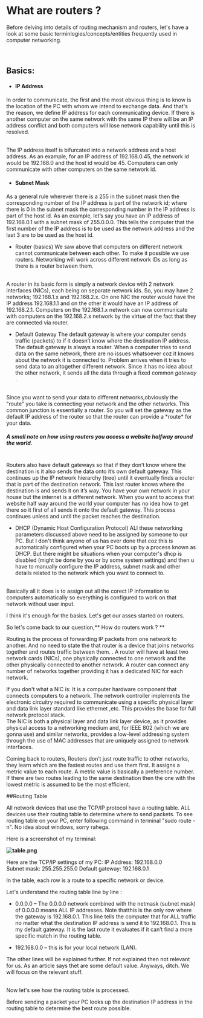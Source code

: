 # What are routers ? 
 
Before delving into details of routing mechanism and routers, let's have a look at some basic terminlogies/concepts/entities frequently used in computer networking. 

</br> 

## Basics: 

- #### IP Address
In order to communicate, the first and the most obvious thing is to know is the location of the PC with whom we intend to exchange data. And that's the reason, we define IP address for each communicating device. If there is another computer on the same network with the same IP there will be an IP address conflict and both computers will lose network capability until this is resolved.

</br>
The IP address itself is bifurcated into a network address and a host address. As an example, for an IP address of 192.168.0.45, the network id would be 192.168.0 and the host id would be 45. Computers can only communicate with other computers on the same network id.

- #### Subnet Mask
As a general rule wherever there is a 255 in the subnet mask then the corresponding number of the IP address is part of the network id; where there is 0 in the subnet mask the corresponding number in the IP address is part of the host id. 
As an example, let’s say you have an IP address of 192.168.0.1 with a subnet mask of 255.0.0.0. This tells the computer that the first number of the IP address is to be used as the network address and the last 3 are to be used as the host id.   
- Router (basics)
We saw above that computers on different network cannot communicate between each other. To make it possible we use routers. Networking will work across different network IDs as long as there is a router between them.

</br>  
A router in its basic form is simply a network device with 2 network interfaces (NICs), each being on separate network ids. So, you may have 2 networks; 192.168.1.x and 192.168.2.x. On one NIC  the router would have the IP address 192.168.1.1 and on the other it would have an IP address of 192.168.2.1. Computers on the 192.168.1.x network can now communicate with computers on the 192.168.2.x network by the virtue of the fact that they are connected via router.

- Default Gateway
The default gateway is where your computer sends traffic (packets) to if it doesn’t know where the destination IP address. The default gateway is always a router.
When a computer tries to send data on the same network, there are no issues whatsoever coz it knows about the network it is connected to. Problem arrives when it tries to send data to an altogether different network. Since it has no idea about the other network, it sends all the data through a fixed common _gateway_ . 

</br>
Since you want to send your data to different networks,obviously the "route" you take is connecting your network and the other networks. This common junction is essentially a router. So you will set the gateway as the default IP address of the router so that the router can provide a *route* for your data. 

</br>

##### A small note on how using routers you access a website halfway around the world. 
</br>
Routers also have default gateways so that if they don’t know where the destination is it also sends the data onto it’s own default gateway. This continues up the IP network hierarchy (tree) until it eventually finds a router that is part of the destination network. This last router knows where the destination is and sends it on it’s way. You have your own network in your house but the internet is a different network. When you want to access that website half way around the world your computer has no idea how to get there so it first of all sends it onto the default gateway. This process continues unless and until the packet reaches the destination.

</br>

- DHCP (Dynamic Host Configuration Protocol)
ALl these networking parameters discussed above need to be assigned by someone to our PC. But I don't think anyone of us has ever done that coz this is automatically configured when your PC boots up by a process known as DHCP.
But there might be situations when your computer's dhcp is disabled (might be done by you or by some system settings) and then u have to manually configure the IP address, subnet mask and other details related to the network which you want to connect to.

</br>
Basically all it does is to assign out all the corect IP information to computers automatically so everything is configured to work on that network without user input.


I think it's enough for the basics. Let's get our asses started on routers.

So let's come back to our question,** How do routers work ? **

Routing is the process of forwarding IP packets from one network to another. And no need to state the that router is a device that joins networks together and routes traffic between them. . A router will have at least two network cards (NICs), one physically connected to one network and the other physically connected to another network. A router can connect any number of networks together providing it has a dedicated NIC for each network. 

If you don't what a NIC is: 
It is a computer hardware component that connects computers to a network.
The network controller implements the electronic circuitry required to communicate using a specific physical layer and data link layer standard like ethernet ,etc. This provides the base for full network protocol stack.
</br>
The NIC is both a physical layer and data link layer device, as it provides physical access to a networking medium and, for IEEE 802 (which we are gonna use) and similar networks, provides a low-level addressing system through the use of MAC addresses that are uniquely assigned to network interfaces.

Coming back to routers, 
Routers don’t just route traffic to other networks, they learn which are the fastest routes and use them first. It assigns a metric value to each route. A metric value is basically a preference number. If there are two routes leading  to the same destination then the one with the lowest metric is assumed to be the most efficient.

##Routing Table

All network devices that use the TCP/IP protocol have a routing table. ALL devices use their routing table to determine where to send packets. To see routing table on your PC, enter following command in terminal "sudo route -n". No idea about windows, sorry rahega. 

Here is a screenshot of my terminal:

**![table.png](https://lh6.googleusercontent.com/5QlPtPya2enpymwUy66SHiZDo89Lzt3Zl_IGxuu1pWo5eXAYP4R7c-2MG4ldl83rkitK-wyn8Ze1U9kk4Y1H3ScCd5ferFRJFbO26c2fZBRjW3GEfyaWJlnkEPiQRVbYrXnPoriE)** 

Here are the TCP/IP settings of my PC:
IP Address: 192.168.0.0  
Subnet mask: 255.255.255.0
Default gateway: 192.168.0.1

In the table, each row is a route to a specific network or device.

Let's understand the routing table line by line :

- 0.0.0.0 – The 0.0.0.0 network combined with the netmask (subnet mask) of 0.0.0.0 means ALL IP addresses.
  Note thatthis is the only row where the gateway is 192.168.0.1.  This line tells the computer that for ALL traffic no matter what the destination IP address is send it to 192.168.0.1. This is my default gateway. It is the last route it evaluates if it can’t find a more specific match in the routing table.	

- 192.168.0.0 – this is for your local network (LAN). 

The other lines will be explained further. If not explained then not relevant for us. As an article says thet are some default value. Anyways, ditch. We will focus on the relevant stuff. 

</br>
Now let's see how the routing table is processed. 

Before sending a packet your PC looks up the destination IP address in the routing table to determine the best route possible. 




